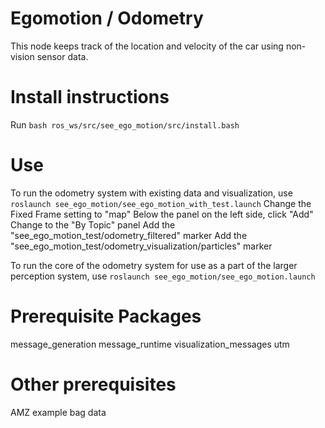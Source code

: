 # Egomotion / Odometry

This node keeps track of the location and velocity of the car using non-vision sensor data. 

# Install instructions
Run `bash ros_ws/src/see_ego_motion/src/install.bash`

# Use

To run the odometry system with existing data and visualization, use `roslaunch see_ego_motion/see_ego_motion_with_test.launch`
Change the Fixed Frame setting to "map"
Below the panel on the left side, click "Add"
Change to the "By Topic" panel
Add the "see_ego_motion_test/odometry_filtered" marker
Add the "see_ego_motion_test/odometry_visualization/particles" marker

To run the core of the odometry system for use as a part of the larger perception system, use `roslaunch see_ego_motion/see_ego_motion.launch`

# Prerequisite Packages

message_generation
message_runtime
visualization_messages
utm

# Other prerequisites

AMZ example bag data
